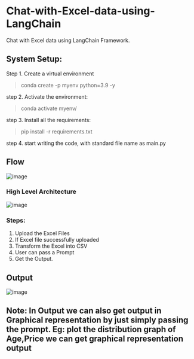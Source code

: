 # Chat-with-Excel-data-using-LangChain
Chat with Excel data using LangChain Framework.

## System Setup:
Step 1. Create a virtual environment
  > conda create -p myenv python=3.9 -y

step 2. Activate the environment:
  > conda activate myenv/

step 3. Install all the requirements:
  > pip install -r requirements.txt
 
step 4. start writing the code, with standard file name as main.py

## <b> Flow </b>
![image](https://github.com/Chandrakant817/Chat-with-PDF-using-LangChain/assets/69152112/40d04d29-5a66-4d49-9e85-e84dec172c3b)

### <b> High Level Architecture </b>
![image](https://github.com/Chandrakant817/Chat-with-Excel-data-using-LangChain/assets/69152112/cfd0d3a6-0bc0-44bc-9dee-b4a299f7039e)


### <b> Steps: </b>
1. Upload the Excel Files
2. If Excel file successfully uploaded
3. Transform the Excel into CSV
4. User can pass a Prompt
5. Get the Output.


## <b> Output </b>
![image](https://github.com/Chandrakant817/Chat-with-Excel-data-using-LangChain/assets/69152112/b8418134-9a49-4e9b-b379-1bc5cd9a0300)

## <b> Note: In Output we can also get output in Graphical representation by just simply passing the prompt. Eg: plot the distribution graph of Age,Price we can get graphical representation output</b>


